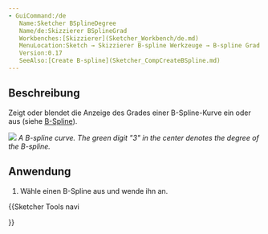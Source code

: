 ```yaml
---
- GuiCommand:/de
   Name:Sketcher BSplineDegree
   Name/de:Skizzierer BSplineGrad
   Workbenches:[Skizzierer](Sketcher_Workbench/de.md)
   MenuLocation:Sketch → Skizzierer B-spline Werkzeuge → B-spline Grad anzeigen/ausblenden
   Version:0.17
   SeeAlso:[Create B-spline](Sketcher_CompCreateBSpline.md)
---
```



</div>

## Beschreibung


<div class="mw-translate-fuzzy">

Zeigt oder blendet die Anzeige des Grades einer B-Spline-Kurve ein oder aus (siehe [B-Spline](https://en.wikipedia.org/wiki/B-spline)).


</div>

![](images/Sketcher_B-spline_example01.png ) *A B-spline curve. The green digit "3" in the center denotes the degree of the B-spline.*

## Anwendung


<div class="mw-translate-fuzzy">

1.  Wähle einen B-Spline aus und wende ihn an.


</div>


<div class="mw-translate-fuzzy">





</div>


{{Sketcher Tools navi

}} 
